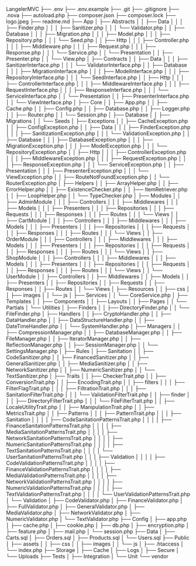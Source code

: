 LangelerMVC
├── .env
├── .env.example
├── .git
├── .gitignore
├── .nova
├── autoload.php
├── composer.json
├── composer.lock
├── logo.jpeg
├── readme.md
├── App
│   ├── Abstracts
│   │   ├── Data
│   │   │   ├── Finder.php
│   │   │   ├── Sanitizer.php
│   │   │   └── Validator.php
│   │   ├── Database
│   │   │   ├── Migration.php
│   │   │   ├── Model.php
│   │   │   ├── Repository.php
│   │   │   └── Seed.php
│   │   ├── Http
│   │   │   ├── Controller.php
│   │   │   ├── Middleware.php
│   │   │   ├── Request.php
│   │   │   ├── Response.php
│   │   │   └── Service.php
│   │   └── Presentation
│   │       ├── Presenter.php
│   │       └── View.php
│   ├── Contracts
│   │   ├── Data
│   │   │   ├── SanitizerInterface.php
│   │   │   └── ValidatorInterface.php
│   │   ├── Database
│   │   │   ├── MigrationInterface.php
│   │   │   ├── ModelInterface.php
│   │   │   ├── RepositoryInterface.php
│   │   │   └── SeedInterface.php
│   │   ├── Http
│   │   │   ├── ControllerInterface.php
│   │   │   ├── MiddlewareInterface.php
│   │   │   ├── RequestInterface.php
│   │   │   ├── ResponseInterface.php
│   │   │   └── ServiceInterface.php
│   │   └── Presentation
│   │       ├── PresenterInterface.php
│   │       └── ViewInterface.php
│   ├── Core
│   │   ├── App.php
│   │   ├── Cache.php
│   │   ├── Config.php
│   │   ├── Database.php
│   │   ├── Logger.php
│   │   ├── Router.php
│   │   └── Session.php
│   ├── Database
│   │   ├── Migrations
│   │   └── Seeds
│   ├── Exceptions
│   │   ├── CacheException.php
│   │   ├── ConfigException.php
│   │   ├── Data
│   │   │   ├── FinderException.php
│   │   │   ├── SanitizationException.php
│   │   │   └── ValidationException.php
│   │   ├── Database
│   │   │   ├── DatabaseException.php
│   │   │   ├── MigrationException.php
│   │   │   ├── ModelException.php
│   │   │   └── RepositoryException.php
│   │   ├── Http
│   │   │   ├── ControllerException.php
│   │   │   ├── MiddlewareException.php
│   │   │   ├── RequestException.php
│   │   │   ├── ResponseException.php
│   │   │   └── ServiceException.php
│   │   ├── Presentation
│   │   │   ├── PresenterException.php
│   │   │   └── ViewException.php
│   │   ├── RouteNotFoundException.php
│   │   └── RouterException.php
│   ├── Helpers
│   │   ├── ArrayHelper.php
│   │   ├── ErrorHelper.php
│   │   ├── ExistenceChecker.php
│   │   ├── ItemRetriever.php
│   │   ├── LoopHelper.php
│   │   └── TypeChecker.php
│   ├── Modules
│   │   ├── AdminModule
│   │   │   ├── Controllers
│   │   │   ├── Middlewares
│   │   │   ├── Models
│   │   │   ├── Presenters
│   │   │   ├── Repositories
│   │   │   ├── Requests
│   │   │   ├── Responses
│   │   │   ├── Routes
│   │   │   └── Views
│   │   ├── CartModule
│   │   │   ├── Controllers
│   │   │   ├── Middlewares
│   │   │   ├── Models
│   │   │   ├── Presenters
│   │   │   ├── Repositories
│   │   │   ├── Requests
│   │   │   ├── Responses
│   │   │   ├── Routes
│   │   │   └── Views
│   │   ├── OrderModule
│   │   │   ├── Controllers
│   │   │   ├── Middlewares
│   │   │   ├── Models
│   │   │   ├── Presenters
│   │   │   ├── Repositories
│   │   │   ├── Requests
│   │   │   ├── Responses
│   │   │   ├── Routes
│   │   │   └── Views
│   │   ├── ShopModule
│   │   │   ├── Controllers
│   │   │   ├── Middlewares
│   │   │   ├── Models
│   │   │   ├── Presenters
│   │   │   ├── Repositories
│   │   │   ├── Requests
│   │   │   ├── Responses
│   │   │   ├── Routes
│   │   │   └── Views
│   │   └── UserModule
│   │       ├── Controllers
│   │       ├── Middlewares
│   │       ├── Models
│   │       ├── Presenters
│   │       ├── Repositories
│   │       ├── Requests
│   │       ├── Responses
│   │       ├── Routes
│   │       └── Views
│   ├── Resources
│   │   ├── css
│   │   ├── images
│   │   └── js
│   ├── Services
│   │   └── CoreService.php
│   ├── Templates
│   │   ├── Components
│   │   ├── Layouts
│   │   ├── Pages
│   │   └── Partials
│   └── Utilities
│       ├── Finders
│       │   ├── DirectoryFinder.php
│       │   └── FileFinder.php
│       ├── Handlers
│       │   ├── CryptoHandler.php
│       │   ├── DataHandler.php
│       │   ├── DataStructureHandler.php
│       │   ├── DateTimeHandler.php
│       │   └── SystemHandler.php
│       ├── Managers
│       │   ├── CompressionManager.php
│       │   ├── DatabaseManager.php
│       │   ├── FileManager.php
│       │   ├── IteratorManager.php
│       │   ├── ReflectionManager.php
│       │   ├── SessionManager.php
│       │   └── SettingsManager.php
│       ├── Rules
│       ├── Sanitation
│       │   ├── CodeSanitizer.php
│       │   ├── FinancedSanitizer.php
│       │   ├── GeneralSanitizer.php
│       │   ├── MediaSanitizer.php
│       │   ├── NetworkSanitizer.php
│       │   ├── NumericSanitizer.php
│       │   └── TextSanitizer.php
│       ├── Traits
│       │   ├── CheckerTrait.php
│       │   ├── ConversionTrait.php
│       │   ├── EncodingTrait.php
│       │   ├── filters
│       │   │   ├── FilterFlagTrait.php
│       │   │   ├── FiltrationTrait.php
│       │   │   ├── SanitationFilterTrait.php
│       │   │   └── ValidationFilterTrait.php
│       │   ├── finder
│       │   │   ├── DirectoryFilterTrait.php
│       │   │   └── FileFilterTrait.php
│       │   ├── LocaleUtilityTrait.php
│       │   ├── ManipulationTrait.php
│       │   ├── MetricsTrait.php
│       │   ├── Patterns
│       │   │   ├── PatternTrait.php
│       │   │   ├── Sanitation
│       │   │   │   ├── CodeSanitationPatternsTrait.php
│       │   │   │   ├── FinanceSanitationPatternsTrait.php
│       │   │   │   ├── MediaSanitationPatternsTrait.php
│       │   │   │   ├── NetworkSanitationPatternsTrait.php
│       │   │   │   ├── NumericSanitationPatternsTrait.php
│       │   │   │   ├── TextSanitationPatternsTrait.php
│       │   │   │   └── UserSanitationPatternsTrait.php
│       │   │   ├── Validation
│       │   │   │   ├── CodeValidationPatternsTrait.php
│       │   │   │   ├── FinanceValidationPatternsTrait.php
│       │   │   │   ├── MediaValidationPatternsTrait.php
│       │   │   │   ├── NetworkValidationPatternsTrait.php
│       │   │   │   ├── NumericValidationPatternsTrait.php
│       │   │   │   ├── TextValidationPatternsTrait.php
│       │   │   │   └── UserValidationPatternsTrait.php
│       └── Validation
│           ├── CodeValidator.php
│           ├── FinanceValidator.php
│           ├── FullValidator.php
│           ├── GeneralValidator.php
│           ├── MediaValidator.php
│           ├── NetworkValidator.php
│           ├── NumericValidator.php
│           └── TextValidator.php
├── Config
│   ├── app.php
│   ├── cache.php
│   ├── cookie.php
│   ├── db.php
│   ├── encryption.php
│   ├── feature.php
│   ├── mail.php
│   └── session.php
├── Data
│   ├── Carts.sql
│   ├── Orders.sql
│   ├── Products.sql
│   └── Users.sql
├── Public
│   ├── assets
│   │   ├── css
│   │   ├── images
│   │   └── js
│   ├── .htaccess
│   └── index.php
├── Storage
│   ├── Cache
│   ├── Logs
│   ├── Secure
│   └── Uploads
├── Tests
│   ├── Integration
│   └── Unit
└── vendor
